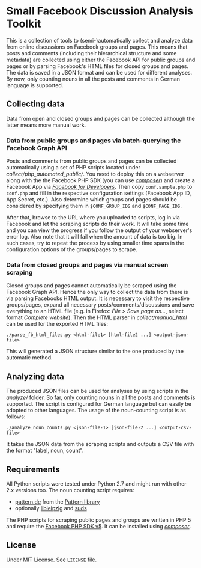 # Small Facebook Discussion Analysis Toolkit

This is a collection of tools to (semi-)automatically collect and analyze data from online discussions on Facebook groups and pages. This means that posts and comments (including their hierarchical structure and some metadata) are collected using either the Facebook API for public groups and pages or by parsing Facebook's HTML files for closed groups and pages. The data is saved in a JSON format and can be used for different analyses. By now, only counting nouns in all the posts and comments in German language is supported.

## Collecting data

Data from open and closed groups and pages can be collected although the latter means more manual work.

### Data from public groups and pages via batch-querying the Facebook Graph API

Posts and comments from public groups and pages can be collected automatically using a set of PHP scripts located under *collect/php_automated_public/*. You need to deploy this on a webserver along with the the Facebook PHP SDK (you can use
[*composer*](https://getcomposer.org/)) and create a Facebook App via [*Facebook for Developers*](https://developers.facebook.com/). Then copy `conf.sample.php` to `conf.php` and fill in the respective configuration settings (Facebook App ID, App Secret, etc.). Also determine which groups and pages should be considered by specifying them in `$CONF_GROUP_IDS` and `$CONF_PAGE_IDS`.

After that, browse to the URL where you uploaded to scripts, log in via Facebook and let the scraping scripts do their work. It will take some time and you can view the progress if you follow the output of your webserver's error log. Also note that it will fail when the amount of data is too big. In such cases, try to repeat the process by using smaller time spans in the configuration options of the groups/pages to scrape.

### Data from closed groups and pages via manual screen scraping

Closed groups and pages cannot automatically be scraped using the Facebook Graph API. Hence the only way to collect the data from there is via parsing Facebooks HTML output. It is necessary to visit the respective groups/pages, expand all necessary posts/comments/discussions and save everything to an HTML file (e.g. in Firefox: *File > Save page as...*, select format *Complete website*). Then the HTML parser in *collect/manual_html* can be used for the exported HTML files:

```
./parse_fb_html_files.py <html-file1> [html-file2 ...] <output-json-file>
```

This will generated a JSON structure similar to the one produced by the automatic method.

## Analyzing data

The produced JSON files can be used for analyses by using scripts in the *analyze/* folder. So far, only counting nouns in all the posts and comments is supported. The script is configured for German language but can easily be adopted to other languages. The usage of the noun-counting script is as follows:

```
./analyze_noun_counts.py <json-file-1> [json-file-2 ...] <output-csv-file>
```

It takes the JSON data from the scraping scripts and outputs a CSV file with the format "label, noun, count".

## Requirements

All Python scripts were tested under Python 2.7 and might run with other 2.x versions too. The noun counting script requires:

* [pattern.de](http://www.clips.ua.ac.be/pages/pattern-de) from the [Pattern library](https://pypi.python.org/pypi/Pattern/2.6)
* optionally [libleipzig](https://pypi.python.org/pypi/libleipzig/1.3) and [suds](https://pypi.python.org/pypi/suds/0.4)

The PHP scripts for scraping public pages and groups are written in PHP 5 and require the [Facebook PHP SDK v5](https://developers.facebook.com/docs/reference/php). It can be installed using [*composer*](https://getcomposer.org/).

## License

Under MIT License. See `LICENSE` file.

